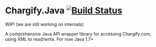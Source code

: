 Chargify.Java [![Build Status](https://travis-ci.org/kfrancis/Chargify.Java.svg)](https://travis-ci.org/kfrancis/Chargify.Java)
=============

WIP! (we are still working on internals) 

A comprehensive Java API wrapper library for accessing Chargify.com, using XML to read/write. For now Java 1.7+
